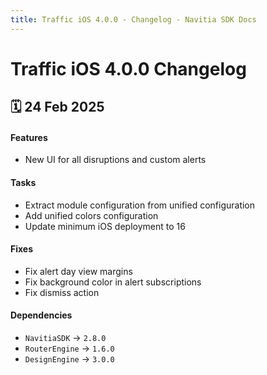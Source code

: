 ```yaml
---
title: Traffic iOS 4.0.0 - Changelog - Navitia SDK Docs
---
```


# Traffic iOS 4.0.0 Changelog

<h2>🗓 24 Feb 2025</h2>

#### Features
- New UI for all disruptions and custom alerts

#### Tasks
- Extract module configuration from unified configuration
- Add unified colors configuration
- Update minimum iOS deployment to 16

#### Fixes
- Fix alert day view margins
- Fix background color in alert subscriptions 
- Fix dismiss action

#### Dependencies
- `NavitiaSDK` -> `2.8.0`
- `RouterEngine` -> `1.6.0`
- `DesignEngine` -> `3.0.0` 
